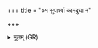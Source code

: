 +++
title = "०१ सुपार्श्वा कामदुघा न"

+++
<details><summary>मूलम् (GR)</summary>

सुपार्श्वा कामदुघा न आगञ्  
छतौदना पयसा पिन्वमाना ।  
ऊर्जं दुहाना अनपस्फुरन्ती  
यजमानस्य प्र तिरन्त्य् आयुः ॥
</details>
